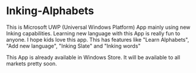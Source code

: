 # Inking-Alphabets
This is Microsoft UWP (Universal Windows Platform) App mainly using new Inking capabilities. Learning new language with this App is really fun to anyone. I hope kids love this app. This has features like "Learn Alphabets", "Add new language", "Inking Slate" and "Inking words"

This App is already available in Windows Store. It will be available to all markets pretty soon.
